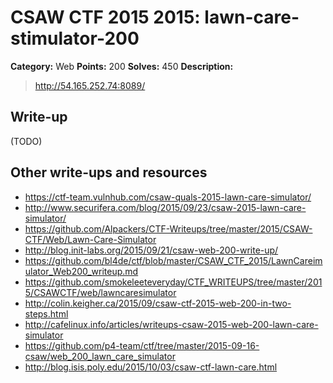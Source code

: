 # CSAW CTF 2015 2015: lawn-care-stimulator-200

**Category:** Web
**Points:** 200
**Solves:** 450
**Description:**

> http://54.165.252.74:8089/


## Write-up

(TODO)

## Other write-ups and resources

* <https://ctf-team.vulnhub.com/csaw-quals-2015-lawn-care-simulator/>
* <http://www.securifera.com/blog/2015/09/23/csaw-2015-lawn-care-simulator/>
* <https://github.com/Alpackers/CTF-Writeups/tree/master/2015/CSAW-CTF/Web/Lawn-Care-Simulator>
* <http://blog.init-labs.org/2015/09/21/csaw-web-200-write-up/>
* <https://github.com/bl4de/ctf/blob/master/CSAW_CTF_2015/LawnCareimulator_Web200_writeup.md>
* <https://github.com/smokeleeteveryday/CTF_WRITEUPS/tree/master/2015/CSAWCTF/web/lawncaresimulator>
* <http://colin.keigher.ca/2015/09/csaw-ctf-2015-web-200-in-two-steps.html>
* <http://cafelinux.info/articles/writeups-csaw-2015-web-200-lawn-care-simulator>
* <https://github.com/p4-team/ctf/tree/master/2015-09-16-csaw/web_200_lawn_care_simulator>
* <http://blog.isis.poly.edu/2015/10/03/csaw-ctf-lawn-care.html>
